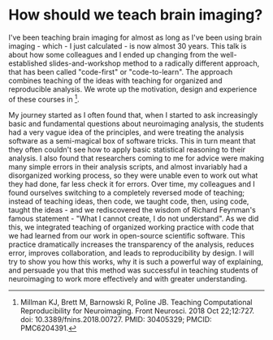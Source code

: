 # How should we teach brain imaging?

I've been teaching brain imaging for almost as long as I've been using
brain imaging - which - I just calculated - is now almost 30 years.
This talk is about how some colleagues and I ended up changing from
the well-established slides-and-workshop method to a radically
different approach, that has been called "code-first" or
"code-to-learn".  The approach combines teaching of the ideas with
teaching for organized and reproducible analysis.   We wrote up the
motivation, design and experience of these courses in [^1].

My journey started as I often found that, when I started to ask
increasingly basic and fundamental questions about neuroimaging
analysis, the students had a very vague idea of the principles, and
were treating the analysis software as a semi-magical box of software
tricks.  This in turn meant that they often couldn't see how to apply
basic statistical reasoning to their analysis.   I also found that
researchers coming to me for advice were making many simple errors in
their analysis scripts, and almost invariably had a disorganized
working process, so they were unable even to work out what they had
done, far less check it for errors.   Over time, my colleagues and I
found ourselves switching to a completely reversed mode of teaching;
instead of teaching ideas, then code, we taught code, then, using
code, taught the ideas - and we rediscovered the wisdom of Richard
Feynman's famous statement - "What I cannot create, I do not understand".   As
we did this, we integrated teaching of organized working practice with code
that we had learned from our work in open-source scientific software.   This
practice dramatically increases the transparency of the analysis, reduces
error, improves collaboration, and leads to reproducibility by design.
I will try to show you how this works, why it is such a powerful way of
explaining, and persuade you that this method was successful in teaching
students of neuroimaging to work more effectively and with greater
understanding.

[^1]: Millman KJ, Brett M, Barnowski R, Poline JB. Teaching Computational
    Reproducibility for Neuroimaging. Front Neurosci. 2018 Oct 22;12:727. doi:
    10.3389/fnins.2018.00727. PMID: 30405329; PMCID: PMC6204391.

